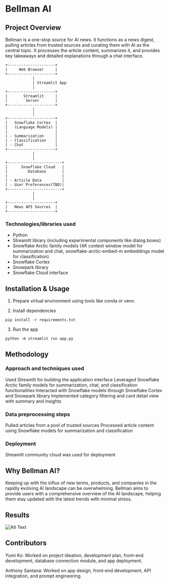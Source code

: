 # Bellman AI

## Project Overview

Bellman is a one-stop source for AI news. It functions as a news digest, pulling articles from trusted sources and curating them with AI as the central topic. It processes the article content, summarizes it, and provides key takeaways and detailed explanations through a chat interface.

```
+---------------------+
|     Web Browser     |
+---------------------+
            |
            | Streamlit App
            |
+---------------------+
|       Streamlit     |
|        Server       |
+---------------------+
            |
            |
+---------------------+
|   Snowflake Cortex  |
|   (Language Models) |
|                     |
| - Summarization     |
| - Classification    |
| - Chat              |
+---------------------+
            |
            |
+------------------------+
|      Snowflake Cloud   |
|         Database       |
|                        |
| - Article Data         |
| - User Preferences(TBD)|
+------------------------+
            |
            |
+---------------------+
|   News API Sources  |
+---------------------+
```

### Technologies/libraries used

- Python
- Streamlit library (including experimental components like dialog boxes)
- Snowflake Arctic family models (4K context window model for summarization and chat, snowflake-arctic-embed-m embeddings model for classification)
- Snowflake Cortex
- Snowpark library
- Snowflake Cloud interface

## Installation & Usage

1. Prepare virtual environment using tools like conda or venv.

2. Install dependencies

```
pip install -r requirements.txt
```

3. Run the app

```
python -m streamlit run app.py
```

## Methodology

### Approach and techniques used

Used Streamlit for building the application interface
Leveraged Snowflake Arctic family models for summarization, chat, and classification functionalities
Interacted with Snowflake models through Snowflake Cortex and Snowpark library
Implemented category filtering and card detail view with summary and insights

### Data preprocessing steps

Pulled articles from a pool of trusted sources
Processed article content using Snowflake models for summarization and classification

### Deployment

Streamlit community cloud was used for deployment

## Why Bellman AI?

Keeping up with the influx of new terms, products, and companies in the rapidly evolving AI landscape can be overwhelming. Bellman aims to provide users with a comprehensive overview of the AI landscape, helping them stay updated with the latest trends with minimal stress.

## Results

![Alt Text](https://d112y698adiu2z.cloudfront.net/photos/production/software_photos/002/901/318/datas/original.png)

## Contributors

Yumi Ko: Worked on project ideation, development plan, front-end development, database connection module, and app deployment.

Anthony Santana: Worked on app design, front-end development, API integration, and prompt engineering.
